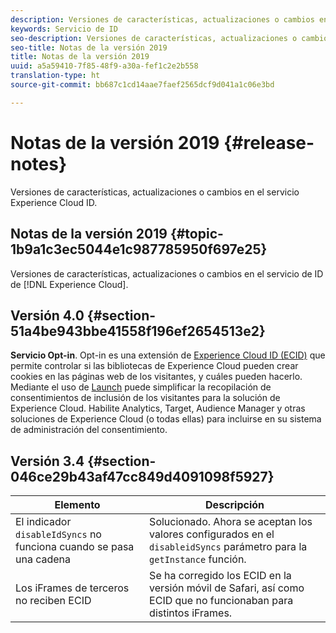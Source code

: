 ```yaml
---
description: Versiones de características, actualizaciones o cambios en el servicio Experience Cloud ID.
keywords: Servicio de ID
seo-description: Versiones de características, actualizaciones o cambios en el servicio Experience Cloud ID.
seo-title: Notas de la versión 2019
title: Notas de la versión 2019
uuid: a5a59410-7f85-48f9-a30a-fef1c2e2b558
translation-type: ht
source-git-commit: bb687c1cd14aae7faef2565dcf9d041a1c06e3bd

---
```



# Notas de la versión 2019 {#release-notes}

Versiones de características, actualizaciones o cambios en el servicio Experience Cloud ID.

## Notas de la versión 2019 {#topic-1b9a1c3ec5044e1c987785950f697e25}

Versiones de características, actualizaciones o cambios en el servicio de ID de [!DNL Experience Cloud].

## Versión 4.0 {#section-51a4be943bbe41558f196ef2654513e2}

**Servicio Opt-in**. Opt-in es una extensión de [Experience Cloud ID (ECID)](https://marketing.adobe.com/resources/help/es_ES/mcvid/) que permite controlar si las bibliotecas de Experience Cloud pueden crear cookies en las páginas web de los visitantes, y cuáles pueden hacerlo. Mediante el uso de [Launch](https://docs.adobelaunch.com/) puede simplificar la recopilación de consentimientos de inclusión de los visitantes para la solución de Experience Cloud. Habilite Analytics, Target, Audience Manager y otras soluciones de Experience Cloud (o todas ellas) para incluirse en su sistema de administración del consentimiento.

## Versión 3.4 {#section-046ce29b43af47cc849d4091098f5927}

| Elemento | Descripción |
|---|---|
| El indicador `disableIdSyncs` no funciona cuando se pasa una cadena | Solucionado. Ahora se aceptan los valores configurados en el `disableidSyncs` parámetro para la `getInstance` función. |
| Los iFrames de terceros no reciben ECID | Se ha corregido los ECID en la versión móvil de Safari, así como ECID que no funcionaban para distintos iFrames. |

